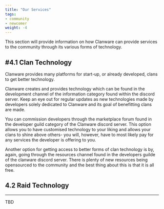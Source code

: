 ```yaml
---
title: "Our Services"
tags:
- community
- newcomer
weight: -4
---
```


This section will provide information on how Clanware can provide services to the community through its various forms of technology.

#4.1 Clan Technology
---
Clanware provides many platforms for start-up, or already developed, clans to get better technology.

Clanware creates and provides technology which can be found in the development channel of the information category found within the discord server. Keep an eye out for regular updates as new technologies made by developers solely dedicated to Clanware and its goal of benefitting clans are made. 

You can commission developers through the marketplace forum found in the developer guild category of the Clanware discord server. This option allows you to have customised technology to your liking and allows your clans to shine above others- you will, however, have to most likely pay for any services the developer is offering to you.

Another option for getting access to better forms of clan technology is by, again, going through the resources channel found in the developers guilde of the clanware discord server. There is plenty of new resources being opensourced to the community and the best thing about this is that it is all free.

## 4.2 Raid Technology
---
TBD
